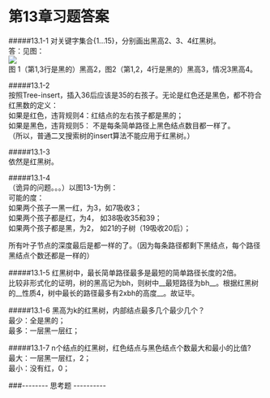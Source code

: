 第13章习题答案
=
#####13.1-1 对关键字集合{1...15}，分别画出黑高2、3、4红黑树。  
答：见图：  
![](https://github.com/zhuxiuwei/CLRS/blob/master/Images/13.1-1.png)  
图 1（第1,3行是黑的）黑高2，图2（第1,2，4行是黑的）黑高3，情况3黑高4。  

#####13.1-2  
按照Tree-insert，插入36后应该是35的右孩子。无论是红色还是黑色，都不符合红黑数的定义：  
如果是红色，违背规则4：红结点的左右孩子都是黑的；  
如果是黑色，违背规则5： 不是每条简单路径上黑色结点数目都一样了。  
（所以，普通二叉搜索树的insert算法不能应用于红黑树。）  

#####13.1-3  
依然是红黑树。  

#####13.1-4  
（诡异的问题。。。）以图13-1为例：  
可能的度：  
如果两个孩子一黑一红，为3，如7吸收3；  
如果两个孩子都是红，为4， 如38吸收35和39；  
如果两个孩子都是黑，为2， 如21的子树（19吸收20后）；  

所有叶子节点的深度最后是都一样的了。（因为每条路径都剩下黑结点，每个路径黑结点个数还都是一样的）  

#####13.1-5 红黑树中，最长简单路径最多是最短的简单路径长度的2倍。  
比较非形式化的证明，树的黑高记为bh，则树中__最短路径为bh__。根据红黑树的__性质4，树中最长的路径最多有2xbh的高度__。故证毕。  

#####13.1-6 黑高为k的红黑树，内部结点最多几个最少几个？  
最少：全是黑的；  
最多：一层黑一层红；  

#####13.1-7 n个结点的红黑树，红色结点与黑色结点个数最大和最小的比值?  
最大：一层黑一层红，2；  
最小：没有红，0；  

###-------- 思考题 ----------  